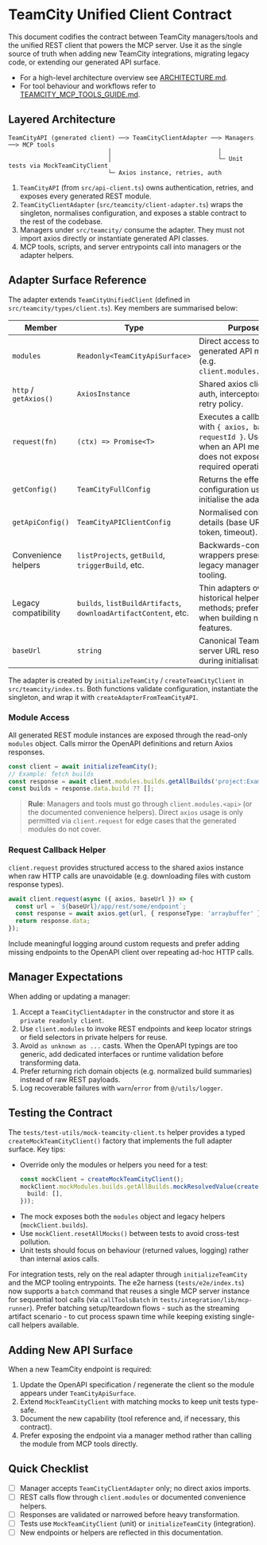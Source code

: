# TeamCity Unified Client Contract

This document codifies the contract between TeamCity managers/tools and the unified REST
client that powers the MCP server. Use it as the single source of truth when adding new
TeamCity integrations, migrating legacy code, or extending our generated API surface.

- For a high-level architecture overview see [ARCHITECTURE.md](../ARCHITECTURE.md).
- For tool behaviour and workflows refer to
  [TEAMCITY_MCP_TOOLS_GUIDE.md](./TEAMCITY_MCP_TOOLS_GUIDE.md).

## Layered Architecture

```
TeamCityAPI (generated client) ──> TeamCityClientAdapter ──> Managers ──> MCP tools
                            │                              │
                            │                              └─ Unit tests via MockTeamCityClient
                            └─ Axios instance, retries, auth
```

1. `TeamCityAPI` (from `src/api-client.ts`) owns authentication, retries, and exposes every
   generated REST module.
2. `TeamCityClientAdapter` (`src/teamcity/client-adapter.ts`) wraps the singleton, normalises
   configuration, and exposes a stable contract to the rest of the codebase.
3. Managers under `src/teamcity/` consume the adapter. They must not import axios directly or
   instantiate generated API classes.
4. MCP tools, scripts, and server entrypoints call into managers or the adapter helpers.

## Adapter Surface Reference

The adapter extends `TeamCityUnifiedClient` (defined in `src/teamcity/types/client.ts`). Key
members are summarised below:

| Member | Type | Purpose |
| --- | --- | --- |
| `modules` | `Readonly<TeamCityApiSurface>` | Direct access to generated API modules (e.g. `client.modules.builds`). |
| `http` / `getAxios()` | `AxiosInstance` | Shared axios client with auth, interceptors, and retry policy. |
| `request(fn)` | `(ctx) => Promise<T>` | Executes a callback with `{ axios, baseUrl, requestId }`. Use only when an API method does not expose the required operation. |
| `getConfig()` | `TeamCityFullConfig` | Returns the effective configuration used to initialise the adapter. |
| `getApiConfig()` | `TeamCityAPIClientConfig` | Normalised connection details (base URL, token, timeout). |
| Convenience helpers | `listProjects`, `getBuild`, `triggerBuild`, etc. | Backwards-compatible wrappers preserved for legacy managers and tooling. |
| Legacy compatibility | `builds`, `listBuildArtifacts`, `downloadArtifactContent`, etc. | Thin adapters over historical helper methods; prefer `modules` when building new features. |
| `baseUrl` | `string` | Canonical TeamCity server URL resolved during initialisation. |

The adapter is created by `initializeTeamCity` / `createTeamCityClient` in `src/teamcity/index.ts`.
Both functions validate configuration, instantiate the singleton, and wrap it with
`createAdapterFromTeamCityAPI`.

### Module Access

All generated REST module instances are exposed through the read-only `modules` object. Calls
mirror the OpenAPI definitions and return Axios responses.

```ts
const client = await initializeTeamCity();
// Example: fetch builds
const response = await client.modules.builds.getAllBuilds('project:Example_Project', 'build(id)');
const builds = response.data.build ?? [];
```

> **Rule**: Managers and tools must go through `client.modules.<api>` (or the documented
> convenience helpers). Direct `axios` usage is only permitted via `client.request` for edge
> cases that the generated modules do not cover.

### Request Callback Helper

`client.request` provides structured access to the shared axios instance when raw HTTP calls are
unavoidable (e.g. downloading files with custom response types).

```ts
await client.request(async ({ axios, baseUrl }) => {
  const url = `${baseUrl}/app/rest/some/endpoint`;
  const response = await axios.get(url, { responseType: 'arraybuffer' });
  return response.data;
});
```

Include meaningful logging around custom requests and prefer adding missing endpoints to the
OpenAPI client over repeating ad-hoc HTTP calls.

## Manager Expectations

When adding or updating a manager:

1. Accept a `TeamCityClientAdapter` in the constructor and store it as `private readonly client`.
2. Use `client.modules` to invoke REST endpoints and keep locator strings or field selectors in
   private helpers for reuse.
3. Avoid `as unknown as ...` casts. When the OpenAPI typings are too generic, add dedicated
   interfaces or runtime validation before transforming data.
4. Prefer returning rich domain objects (e.g. normalized build summaries) instead of raw REST
   payloads.
5. Log recoverable failures with `warn`/`error` from `@/utils/logger`.

## Testing the Contract

The `tests/test-utils/mock-teamcity-client.ts` helper provides a typed
`createMockTeamCityClient()` factory that implements the full adapter surface. Key tips:

- Override only the modules or helpers you need for a test:
  ```ts
  const mockClient = createMockTeamCityClient();
  mockClient.mockModules.builds.getAllBuilds.mockResolvedValue(createMockAxiosResponse({
    build: [],
  }));
  ```
- The mock exposes both the `modules` object and legacy helpers (`mockClient.builds`).
- Use `mockClient.resetAllMocks()` between tests to avoid cross-test pollution.
- Unit tests should focus on behaviour (returned values, logging) rather than internal axios
  calls.

For integration tests, rely on the real adapter through `initializeTeamCity` and the MCP tooling
entrypoints. The e2e harness (`tests/e2e/index.ts`) now supports a `batch` command that reuses a
single MCP server instance for sequential tool calls (via `callToolsBatch` in
`tests/integration/lib/mcp-runner`). Prefer batching setup/teardown flows - such as the streaming
artifact scenario - to cut process spawn time while keeping existing single-call helpers available.

## Adding New API Surface

When a new TeamCity endpoint is required:

1. Update the OpenAPI specification / regenerate the client so the module appears under
   `TeamCityApiSurface`.
2. Extend `MockTeamCityClient` with matching mocks to keep unit tests type-safe.
3. Document the new capability (tool reference and, if necessary, this contract).
4. Prefer exposing the endpoint via a manager method rather than calling the module from MCP
   tools directly.

## Quick Checklist

- [ ] Manager accepts `TeamCityClientAdapter` only; no direct axios imports.
- [ ] REST calls flow through `client.modules` or documented convenience helpers.
- [ ] Responses are validated or narrowed before heavy transformation.
- [ ] Tests use `MockTeamCityClient` (unit) or `initializeTeamCity` (integration).
- [ ] New endpoints or helpers are reflected in this documentation.
